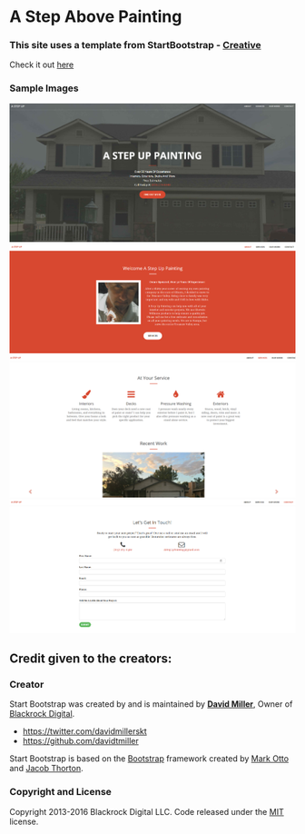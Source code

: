 # A Step Above Painting  
### This site uses a template from StartBootstrap - [Creative](http://startbootstrap.com/template-overviews/creative/)

Check it out [here](https://www.astepuppainting.com)

### Sample Images
![alt text](img/SampleImage1.PNG?raw=true "Sample image 1")
![alt text](img/SampleImage2.PNG?raw=true "Sample image 2")
![alt text](img/SampleImage3.PNG?raw=true "Sample image 4")
![alt text](img/SampleImage4.PNG?raw=true "Sample image 4")

## Credit given to the creators: 

### Creator

Start Bootstrap was created by and is maintained by **[David Miller](http://davidmiller.io/)**, Owner of [Blackrock Digital](http://blackrockdigital.io/).

* https://twitter.com/davidmillerskt
* https://github.com/davidtmiller

Start Bootstrap is based on the [Bootstrap](http://getbootstrap.com/) framework created by [Mark Otto](https://twitter.com/mdo) and [Jacob Thorton](https://twitter.com/fat).

### Copyright and License

Copyright 2013-2016 Blackrock Digital LLC. Code released under the [MIT](https://github.com/BlackrockDigital/startbootstrap-creative/blob/gh-pages/LICENSE) license.
